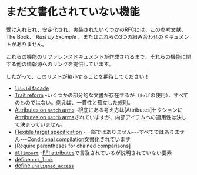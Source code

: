 # <!--As-yet-undocumented Features--> まだ文書化されていない機能

<!--Several accepted, stabilized, and implemented RFCs lack documentation in this reference, The Book,  _Rust by Example_ , or some combination of those three.-->
受け入れられ、安定化され、実装されたいくつかのRFCには、この参考文献、The Book、 _Rust by Example_ 、またはこれらの3つの組み合わせのドキュメントがありません。
<!--Until we have written reference documentation for these features, we provide links to other sources of information about them.-->
これらの機能のリファレンスドキュメントが作成されるまで、それらの機能に関する他の情報源へのリンクを提供しています。
<!--Therefore, expect this list to shrink!-->
したがって、このリストが縮小することを期待してください！

- [`libstd` facade]
- <!--[Trait reform] – some partial documentation exists (the use of `Self`), but not for everything: eg coherence and orphan rules.-->
   [Trait reform] -いくつかの部分的な文書が存在するが（`Self`の使用）、すべてのものではない。例えば、一貫性と孤立した規則。
- <!--[Attributes on `match` arms] – the underlying idea is documented in the [Attributes] section, but the applicability to internal items is never specified.-->
   [Attributes on `match` arms] -根底にある考え方は[Attributes]セクションに[Attributes on `match` arms]されていますが、内部アイテムへの適用性は決して決まっていません。
- <!--[Flexible target specification] -Some---but not all---flags are documented in [Conditional compilation]-->
   [Flexible target specification] -一部ではありません---すべてではありません---[Conditional compilation]文書化されています
- [Require parentheses for chained comparisons]
- <!--[`dllimport`] -one element mentioned but not explained at [FFI attributes]-->
   [`dllimport`] -[FFI attributes]で言及されているが説明されていない要素
- [define `crt_link`]
- [define `unaligned_access`]

<!--[`libstd` facade]: https://github.com/rust-lang/rfcs/pull/40
 [Trait reform]: https://github.com/rust-lang/rfcs/pull/48
 [Attributes on `match` arms]: https://github.com/rust-lang/rfcs/pull/49
 [Flexible target specification]: https://github.com/rust-lang/rfcs/pull/131
 [Conditional compilation]: attributes.html#conditional-compilation
 [Unambiguous function call syntax]: https://github.com/rust-lang/rfcs/pull/132
 [Integer overflow not `unsafe`]: https://github.com/rust-lang/rfcs/pull/560
 [`dllimport`]: https://github.com/rust-lang/rfcs/pull/1717
 [FFI attributes]: attributes.html#ffi-attributes
 [define `crt_link`]: https://github.com/rust-lang/rfcs/pull/1721
 [define `unaligned_access`]: https://github.com/rust-lang/rfcs/pull/1725
-->
[`libstd` facade]: https://github.com/rust-lang/rfcs/pull/40
 [Trait reform]: https://github.com/rust-lang/rfcs/pull/48
 [`libstd` facade]: https://github.com/rust-lang/rfcs/pull/40
 [Attributes on `match` arms]: https://github.com/rust-lang/rfcs/pull/49
 [Flexible target specification]: https://github.com/rust-lang/rfcs/pull/131
 [Conditional compilation]: attributes.html#conditional-compilation
 [Integer overflow not `unsafe`]: https://github.com/rust-lang/rfcs/pull/560
 [Unambiguous function call syntax]: https://github.com/rust-lang/rfcs/pull/132
 [Integer overflow not `unsafe`]: https://github.com/rust-lang/rfcs/pull/560
 [`dllimport`]: https://github.com/rust-lang/rfcs/pull/1717
 [FFI attributes]: attributes.html#ffi-attributes
 [define `crt_link`]: https://github.com/rust-lang/rfcs/pull/1721
 [define `unaligned_access`]: https://github.com/rust-lang/rfcs/pull/1725
 [define `crt_link`]: https://github.com/rust-lang/rfcs/pull/1721

